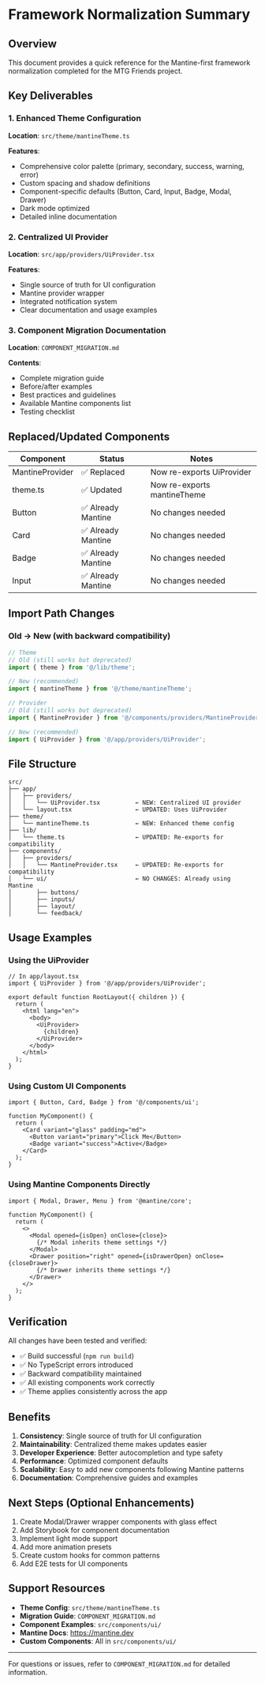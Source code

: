 # Framework Normalization Summary

## Overview
This document provides a quick reference for the Mantine-first framework normalization completed for the MTG Friends project.

## Key Deliverables

### 1. Enhanced Theme Configuration
**Location**: `src/theme/mantineTheme.ts`

**Features**:
- Comprehensive color palette (primary, secondary, success, warning, error)
- Custom spacing and shadow definitions
- Component-specific defaults (Button, Card, Input, Badge, Modal, Drawer)
- Dark mode optimized
- Detailed inline documentation

### 2. Centralized UI Provider
**Location**: `src/app/providers/UiProvider.tsx`

**Features**:
- Single source of truth for UI configuration
- Mantine provider wrapper
- Integrated notification system
- Clear documentation and usage examples

### 3. Component Migration Documentation
**Location**: `COMPONENT_MIGRATION.md`

**Contents**:
- Complete migration guide
- Before/after examples
- Best practices and guidelines
- Available Mantine components list
- Testing checklist

## Replaced/Updated Components

| Component | Status | Notes |
|-----------|--------|-------|
| MantineProvider | ✅ Replaced | Now re-exports UiProvider |
| theme.ts | ✅ Updated | Now re-exports mantineTheme |
| Button | ✅ Already Mantine | No changes needed |
| Card | ✅ Already Mantine | No changes needed |
| Badge | ✅ Already Mantine | No changes needed |
| Input | ✅ Already Mantine | No changes needed |

## Import Path Changes

### Old → New (with backward compatibility)

```typescript
// Theme
// Old (still works but deprecated)
import { theme } from '@/lib/theme';

// New (recommended)
import { mantineTheme } from '@/theme/mantineTheme';

// Provider
// Old (still works but deprecated)
import { MantineProvider } from '@/components/providers/MantineProvider';

// New (recommended)
import { UiProvider } from '@/app/providers/UiProvider';
```

## File Structure

```
src/
├── app/
│   ├── providers/
│   │   └── UiProvider.tsx          ← NEW: Centralized UI provider
│   └── layout.tsx                  ← UPDATED: Uses UiProvider
├── theme/
│   └── mantineTheme.ts             ← NEW: Enhanced theme config
├── lib/
│   └── theme.ts                    ← UPDATED: Re-exports for compatibility
├── components/
│   ├── providers/
│   │   └── MantineProvider.tsx     ← UPDATED: Re-exports for compatibility
│   └── ui/                         ← NO CHANGES: Already using Mantine
│       ├── buttons/
│       ├── inputs/
│       ├── layout/
│       └── feedback/
```

## Usage Examples

### Using the UiProvider
```tsx
// In app/layout.tsx
import { UiProvider } from '@/app/providers/UiProvider';

export default function RootLayout({ children }) {
  return (
    <html lang="en">
      <body>
        <UiProvider>
          {children}
        </UiProvider>
      </body>
    </html>
  );
}
```

### Using Custom UI Components
```tsx
import { Button, Card, Badge } from '@/components/ui';

function MyComponent() {
  return (
    <Card variant="glass" padding="md">
      <Button variant="primary">Click Me</Button>
      <Badge variant="success">Active</Badge>
    </Card>
  );
}
```

### Using Mantine Components Directly
```tsx
import { Modal, Drawer, Menu } from '@mantine/core';

function MyComponent() {
  return (
    <>
      <Modal opened={isOpen} onClose={close}>
        {/* Modal inherits theme settings */}
      </Modal>
      <Drawer position="right" opened={isDrawerOpen} onClose={closeDrawer}>
        {/* Drawer inherits theme settings */}
      </Drawer>
    </>
  );
}
```

## Verification

All changes have been tested and verified:
- ✅ Build successful (`npm run build`)
- ✅ No TypeScript errors introduced
- ✅ Backward compatibility maintained
- ✅ All existing components work correctly
- ✅ Theme applies consistently across the app

## Benefits

1. **Consistency**: Single source of truth for UI configuration
2. **Maintainability**: Centralized theme makes updates easier
3. **Developer Experience**: Better autocompletion and type safety
4. **Performance**: Optimized component defaults
5. **Scalability**: Easy to add new components following Mantine patterns
6. **Documentation**: Comprehensive guides and examples

## Next Steps (Optional Enhancements)

1. Create Modal/Drawer wrapper components with glass effect
2. Add Storybook for component documentation
3. Implement light mode support
4. Add more animation presets
5. Create custom hooks for common patterns
6. Add E2E tests for UI components

## Support Resources

- **Theme Config**: `src/theme/mantineTheme.ts`
- **Migration Guide**: `COMPONENT_MIGRATION.md`
- **Component Examples**: `src/components/ui/`
- **Mantine Docs**: https://mantine.dev
- **Custom Components**: All in `src/components/ui/`

---

For questions or issues, refer to `COMPONENT_MIGRATION.md` for detailed information.
